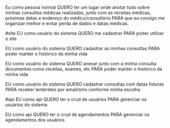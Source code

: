 Eu como pessoa normal
QUERO ter um lugar onde anotar tudo sobre minhas consultas médicas realizadas, junto com as receitas médicas,
próximas datas e endereço do médico/consultório
PARA que eu consigo me organizar melhor e evitar perda de dados e datas médicas.

#site
EU como usuário do sistema
QUERO me cadastrar
PARA poder utilizar o site

EU como usuário do sistema
QUERO cadastrar as minhas consultas
PARA poder manter o histórico da minha vida

EU como usuário do sistema
QUERO anexar junto com a minha consulta documentos como receitas, exames, etc
PARA poder manter o histórico da minha vida

EU como usuário do sistema
QUERO cadastrar consultas com datas futuras
PARA receber lembretes por email/sms conforme minha escolha

#api
EU como api
QUERO ter o crud de usuários
PARA gerenciar os usuários do sistema

EU como api
QUERO ter o crud de agendamentos
PARA gerenciar os agendamentos dos usuários

